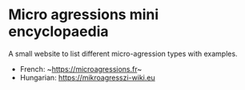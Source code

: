 # Micro agressions mini encyclopaedia

A small website to list different micro-agression types with examples.

- French: ~https://microagressions.fr~
- Hungarian: https://mikroagresszi-wiki.eu


